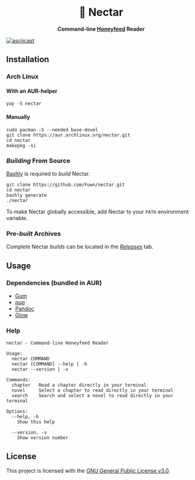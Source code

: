 <h1 align="center">🍯 Nectar</h1>

<p align="center">
  <b>Command-line <a href="https://www.honeyfeed.fm/">Honeyfeed</a> Reader</b>
</p>

[![asciicast](https://asciinema.org/a/VOYQVTlC7zg1c5OfXhtsz07ed.svg)](https://asciinema.org/a/VOYQVTlC7zg1c5OfXhtsz07ed)

## Installation

### Arch Linux

#### With an AUR-helper

```shell
yay -S nectar
```

#### Manually

```shell
sudo pacman -S --needed base-devel
git clone https://aur.archlinux.org/nectar.git
cd nectar
makepkg -si
```

### *Building* From Source

[Bashly](https://bashly.dannyb.co/) is required to *build* Nectar.

```shell
git clone https://github.com/Fuwn/nectar.git
cd nectar
bashly generate
./nectar
```

To make Nectar globally accessible, add Nectar to your `PATH` environment variable.

### Pre-*built* Archives

Complete Nectar *builds* can be located in the *[Releases](https://github.com/Fuwn/nectar/releases)* tab.

## Usage

### Dependencies (bundled in AUR)

- [Gum](https://github.com/charmbracelet/gum/)
- [pup](https://github.com/ericchiang/pup)
- [Pandoc](https://pandoc.org/)
- [Glow](https://github.com/charmbracelet/glow)

### Help

```
nectar - Command-line Honeyfeed Reader

Usage:
  nectar COMMAND
  nectar [COMMAND] --help | -h
  nectar --version | -v

Commands:
  chapter   Read a chapter directly in your terminal
  novel     Select a chapter to read directly in your terminal
  search    Search and select a novel to read directly in your terminal

Options:
  --help, -h
    Show this help

  --version, -v
    Show version number

```

## License

This project is licensed with the [GNU General Public License v3.0](./LICENSE).
